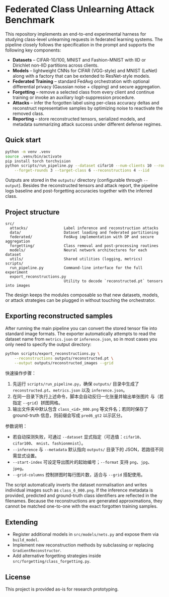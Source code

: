 # Federated Class Unlearning Attack Benchmark

This repository implements an end-to-end experimental harness for studying
class-level unlearning requests in federated learning systems. The pipeline
closely follows the specification in the prompt and supports the following key
components:

- **Datasets** – CIFAR-10/100, MNIST and Fashion-MNIST with IID or Dirichlet
  non-IID partitions across clients.
- **Models** – lightweight CNNs for CIFAR (VGG-style) and MNIST (LeNet) along
  with a factory that can be extended to ResNet-style models.
- **Federated Training** – standard FedAvg orchestration with optional
  differential privacy (Gaussian noise + clipping) and secure aggregation.
- **Forgetting** – remove a selected class from every client and continue
  training or invoke an auxiliary logit-suppression procedure.
- **Attacks** – infer the forgotten label using per-class accuracy deltas and
  reconstruct representative samples by optimizing noise to reactivate the
  removed class.
- **Reporting** – store reconstructed tensors, serialized models, and metadata
  summarizing attack success under different defense regimes.

## Quick start

```bash
python -m venv .venv
source .venv/bin/activate
pip install torch torchvision
python scripts/run_pipeline.py --dataset cifar10 --num-clients 10 --rounds 5 \
    --forget-rounds 3 --target-class 6 --reconstructions 4 --iid
```

Outputs are stored in the `outputs/` directory (configurable through
`--output`). Besides the reconstructed tensors and attack report, the pipeline
logs baseline and post-forgetting accuracies together with the inferred class.

## Project structure

```
src/
  attacks/                Label inference and reconstruction attacks
  data/                   Dataset loading and federated partitioning
  federated/              FedAvg implementation with DP and secure aggregation
  forgetting/             Class removal and post-processing routines
  models/                 Neural network architectures for each dataset
  utils/                  Shared utilities (logging, metrics)
scripts/
  run_pipeline.py         Command-line interface for the full experiment
  export_reconstructions.py
                          Utility to decode `reconstructed.pt` tensors into images
```

The design keeps the modules composable so that new datasets, models, or attack
strategies can be plugged in without touching the orchestrator.

## Exporting reconstructed samples

After running the main pipeline you can convert the stored tensor file into
standard image formats. The exporter automatically attempts to read the
dataset name from `metrics.json` or `inference.json`, so in most cases you only
need to specify the output directory:

```bash
python scripts/export_reconstructions.py \
    --reconstructions outputs/reconstructed.pt \
    --output outputs/reconstructed_images --grid
```

快速操作步骤：

1. 先运行 `scripts/run_pipeline.py`，确保 `outputs/` 目录中生成了
   `reconstructed.pt`、`metrics.json` 以及 `inference.json`。
2. 在同一目录下执行上述命令，脚本会自动反归一化张量并输出单张图片
   与（若指定 `--grid`）拼图网格。
3. 输出文件夹中默认包含 `class_<id>_000.png` 等文件名；若同时保存了
   ground-truth 信息，则前缀会写成 `pred6_gt2` 以示区分。

参数说明：

- 若自动探测失败，可通过 `--dataset` 显式指定（可选值：`cifar10`、`cifar100`、
  `mnist`、`fashionmnist`）。
- `--inference` 与 `--metadata` 默认指向 `outputs/` 目录下的 JSON，若路径不同需显式设置。
- `--start-index` 可设定导出图片的起始编号；`--format` 支持 `png`、`jpg`、`jpeg`。
- `--grid-columns` 控制拼图时每行图片数，适合与 `--grid` 搭配使用。

The script automatically inverts the dataset normalisation and writes
individual images such as `class_6_000.png`. If the inference metadata is
provided, predicted and ground-truth class identifiers are reflected in the
filenames. Because the reconstructions are generated approximations, they
cannot be matched one-to-one with the exact forgotten training samples.

## Extending

- Register additional models in `src/models/nets.py` and expose them via
  `build_model`.
- Implement new reconstruction methods by subclassing or replacing
  `GradientReconstructor`.
- Add alternative forgetting strategies inside
  `src/forgetting/class_forgetting.py`.

## License

This project is provided as-is for research prototyping.
